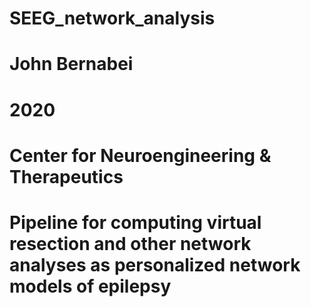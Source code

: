 # SEEG_network_analysis
# John Bernabei
# 2020
# Center for Neuroengineering & Therapeutics

# Pipeline for computing virtual resection and other network analyses as personalized network models of epilepsy
